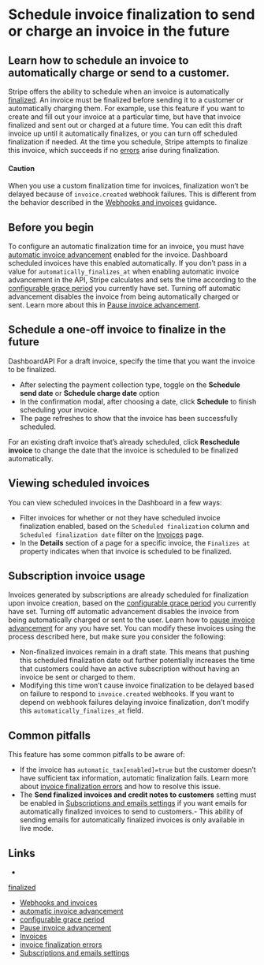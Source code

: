 # Schedule invoice finalization to send or charge an invoice in the future

## Learn how to schedule an invoice to automatically charge or send to a customer.

Stripe offers the ability to schedule when an invoice is automatically
[finalized](https://docs.stripe.com/invoicing/integration/workflow-transitions).
An invoice must be finalized before sending it to a customer or automatically
charging them. For example, use this feature if you want to create and fill out
your invoice at a particular time, but have that invoice finalized and sent out
or charged at a future time. You can edit this draft invoice up until it
automatically finalizes, or you can turn off scheduled finalization if needed.
At the time you schedule, Stripe attempts to finalize this invoice, which
succeeds if no
[errors](https://docs.stripe.com/invoicing/scheduled-finalization#pitfalls)
arise during finalization.

#### Caution

When you use a custom finalization time for invoices, finalization won’t be
delayed because of `invoice.created` webhook failures. This is different from
the behavior described in the [Webhooks and
invoices](https://docs.stripe.com/billing/subscriptions/webhooks#understand)
guidance.

## Before you begin

To configure an automatic finalization time for an invoice, you must have
[automatic invoice
advancement](https://docs.stripe.com/invoicing/integration/automatic-advancement-collection)
enabled for the invoice. Dashboard scheduled invoices have this enabled
automatically. If you don’t pass in a value for `automatically_finalizes_at`
when enabling automatic invoice advancement in the API, Stripe calculates and
sets the time according to the [configurable grace
period](https://docs.stripe.com/billing/subscriptions/usage-based/configure-grace-period)
you currently have set. Turning off automatic advancement disables the invoice
from being automatically charged or sent. Learn more about this in [Pause
invoice
advancement](https://docs.stripe.com/invoicing/integration/automatic-advancement-collection#pausing-auto-collection).

## Schedule a one-off invoice to finalize in the future

DashboardAPI
For a draft invoice, specify the time that you want the invoice to be finalized.

- After selecting the payment collection type, toggle on the **Schedule send
date** or **Schedule charge date** option
- In the confirmation modal, after choosing a date, click **Schedule** to finish
scheduling your invoice.
- The page refreshes to show that the invoice has been successfully scheduled.

For an existing draft invoice that’s already scheduled, click **Reschedule
invoice** to change the date that the invoice is scheduled to be finalized
automatically.

## Viewing scheduled invoices

You can view scheduled invoices in the Dashboard in a few ways:

- Filter invoices for whether or not they have scheduled invoice finalization
enabled, based on the `Scheduled finalization` column and `Scheduled
finalization date` filter on the
[Invoices](https://dashboard.stripe.com/invoices) page.
- In the **Details** section of a page for a specific invoice, the `Finalizes
at` property indicates when that invoice is scheduled to be finalized.

## Subscription invoice usage

Invoices generated by subscriptions are already scheduled for finalization upon
invoice creation, based on the [configurable grace
period](https://docs.stripe.com/billing/subscriptions/usage-based/configure-grace-period)
you currently have set. Turning off automatic advancement disables the invoice
from being automatically charged or sent to the user. Learn how to [pause
invoice
advancement](https://docs.stripe.com/invoicing/integration/automatic-advancement-collection#pausing-auto-collection)
for any you have set. You can modify these invoices using the process described
here, but make sure you consider the following:

- Non-finalized invoices remain in a draft state. This means that pushing this
scheduled finalization date out further potentially increases the time that
customers could have an active subscription without having an invoice be sent or
charged to them.
- Modifying this time won’t cause invoice finalization to be delayed based on
failure to respond to `invoice.created` webhooks. If you want to depend on
webhook failures delaying invoice finalization, don’t modify this
`automatically_finalizes_at` field.

## Common pitfalls

This feature has some common pitfalls to be aware of:

- If the invoice has `automatic_tax[enabled]=true` but the customer doesn’t have
sufficient tax information, automatic finalization fails. Learn more about
[invoice finalization
errors](https://docs.stripe.com/tax/customer-locations#finalizing-invoices-with-finalization-failures)
and how to resolve this issue.
- The **Send finalized invoices and credit notes to customers** setting must be
enabled in [Subscriptions and emails
settings](https://dashboard.stripe.com/settings/billing/automatic) if you want
emails for automatically finalized invoices to send to customers.- This ability
of sending emails for automatically finalized invoices is only available in live
mode.

## Links

-
[finalized](https://docs.stripe.com/invoicing/integration/workflow-transitions)
- [Webhooks and
invoices](https://docs.stripe.com/billing/subscriptions/webhooks#understand)
- [automatic invoice
advancement](https://docs.stripe.com/invoicing/integration/automatic-advancement-collection)
- [configurable grace
period](https://docs.stripe.com/billing/subscriptions/usage-based/configure-grace-period)
- [Pause invoice
advancement](https://docs.stripe.com/invoicing/integration/automatic-advancement-collection#pausing-auto-collection)
- [Invoices](https://dashboard.stripe.com/invoices)
- [invoice finalization
errors](https://docs.stripe.com/tax/customer-locations#finalizing-invoices-with-finalization-failures)
- [Subscriptions and emails
settings](https://dashboard.stripe.com/settings/billing/automatic)